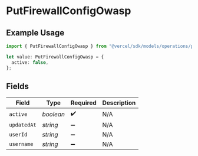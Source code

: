 # PutFirewallConfigOwasp

## Example Usage

```typescript
import { PutFirewallConfigOwasp } from "@vercel/sdk/models/operations/putfirewallconfig.js";

let value: PutFirewallConfigOwasp = {
  active: false,
};
```

## Fields

| Field              | Type               | Required           | Description        |
| ------------------ | ------------------ | ------------------ | ------------------ |
| `active`           | *boolean*          | :heavy_check_mark: | N/A                |
| `updatedAt`        | *string*           | :heavy_minus_sign: | N/A                |
| `userId`           | *string*           | :heavy_minus_sign: | N/A                |
| `username`         | *string*           | :heavy_minus_sign: | N/A                |